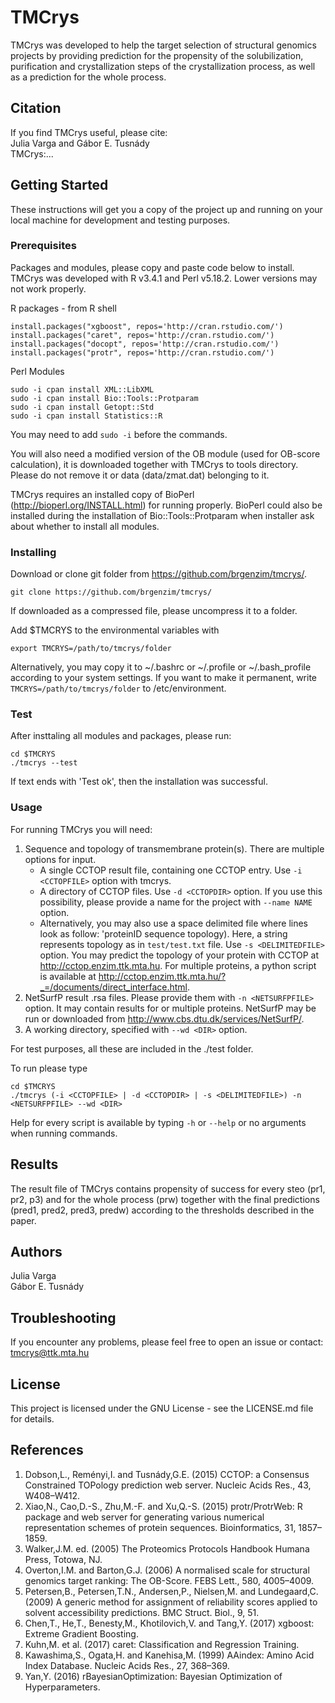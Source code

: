
# TMCrys

TMCrys was developed to help the target selection of structural genomics projects by providing prediction
for the propensity of the solubilization, purification and crystallization steps of the crystallization 
process, as well as a prediction for the whole process.

## Citation
If you find TMCrys useful, please cite:  
Julia Varga and Gábor E. Tusnády  
TMCrys:...

## Getting Started

These instructions will get you a copy of the project up and running on your local machine for development and testing purposes. 

### Prerequisites
Packages and modules, please copy and paste code below to install.  
TMCrys was developed with R v3.4.1 and Perl v5.18.2. Lower versions may not work properly.

R packages - from R shell

```	
install.packages("xgboost", repos='http://cran.rstudio.com/')
install.packages("caret", repos='http://cran.rstudio.com/')	
install.packages("docopt", repos='http://cran.rstudio.com/')	
install.packages("protr", repos='http://cran.rstudio.com/')
```


Perl Modules

```
sudo -i cpan install XML::LibXML
sudo -i cpan install Bio::Tools::Protparam
sudo -i cpan install Getopt::Std
sudo -i cpan install Statistics::R
```
You may need to add `sudo -i` before the commands.

You will also need a modified version of the OB module (used for OB-score calculation), it is downloaded together with TMCrys to tools directory. Please do not remove it or data (data/zmat.dat) belonging to it.

TMCrys requires an installed copy of BioPerl (http://bioperl.org/INSTALL.html) for running properly. BioPerl could also be installed during the installation of Bio::Tools::Protparam when installer ask about whether to install all modules. 


### Installing

Download or clone git folder from https://github.com/brgenzim/tmcrys/.
```
git clone https://github.com/brgenzim/tmcrys/
```
If downloaded as a compressed file, please uncompress it to a folder.

Add $TMCRYS to the environmental variables with

```
export TMCRYS=/path/to/tmcrys/folder  
```
Alternatively, you may copy it to ~/.bashrc or ~/.profile or ~/.bash_profile according to your system settings.
If you want to make it permanent, write `TMCRYS=/path/to/tmcrys/folder` to /etc/environment.


### Test
After insttaling all modules and packages, please run:
```
cd $TMCRYS
./tmcrys --test
```
If text ends with 'Test ok', then the installation was successful.

### Usage

For running TMCrys you will need:
1. Sequence and topology of transmembrane protein(s).  There are multiple options for input.
	- A single CCTOP result file, containing one CCTOP entry. Use `-i <CCTOPFILE>` option with tmcrys.
	- A directory of CCTOP files. Use `-d <CCTOPDIR>` option. If you use this possibility, please provide a name for the project with `--name NAME` option.
	- Alternatively, you may also use a space delimited file where lines look as follow: 'proteinID sequence topology). Here, a string represents topology as in `test/test.txt` file. Use `-s <DELIMITEDFILE>` option.
	You may predict the topology of your protein with CCTOP at http://cctop.enzim.ttk.mta.hu. For multiple proteins, a python script is available at http://cctop.enzim.ttk.mta.hu/?_=/documents/direct_interface.html.
2. NetSurfP result .rsa files. Please provide them with `-n <NETSURFPFILE>` option. It may contain results for or multiple proteins. NetSurfP may be run or downloaded from http://www.cbs.dtu.dk/services/NetSurfP/.
3. A working directory, specified with `--wd <DIR>` option.

For test purposes, all these are included in the ./test folder.

To run please type
```
cd $TMCRYS
./tmcrys (-i <CCTOPFILE> | -d <CCTOPDIR> | -s <DELIMITEDFILE>) -n <NETSURFPFILE> --wd <DIR>
```

Help for every script is available by typing `-h` or `--help` or no arguments when running commands.

## Results
The result file of TMCrys contains propensity of success for every steo (pr1, pr2, p3) and for the whole process (prw) together with the final predictions (pred1, pred2, pred3, predw) according to the thresholds described in the paper.

## Authors
Julia Varga  
Gábor E. Tusnády

## Troubleshooting
If you encounter any problems, please feel free to open an issue or contact: tmcrys@ttk.mta.hu

## License
This project is licensed under the GNU License - see the LICENSE.md file for details.

## References


1. Dobson,L., Reményi,I. and Tusnády,G.E. (2015) CCTOP: a Consensus Constrained TOPology prediction web server. Nucleic Acids Res., 43, W408–W412.
2. Xiao,N., Cao,D.-S., Zhu,M.-F. and Xu,Q.-S. (2015) protr/ProtrWeb: R package and web server for generating various numerical representation schemes of protein sequences. Bioinformatics, 31, 1857–1859.
3. Walker,J.M. ed. (2005) The Proteomics Protocols Handbook Humana Press, Totowa, NJ.
4. Overton,I.M. and Barton,G.J. (2006) A normalised scale for structural genomics target ranking: The OB-Score. FEBS Lett., 580, 4005–4009.
5. Petersen,B., Petersen,T.N., Andersen,P., Nielsen,M. and Lundegaard,C. (2009) A generic method for assignment of reliability scores applied to solvent accessibility predictions. BMC Struct. Biol., 9, 51.
6. Chen,T., He,T., Benesty,M., Khotilovich,V. and Tang,Y. (2017) xgboost: Extreme Gradient Boosting.
7. Kuhn,M. et al. (2017) caret: Classification and Regression Training.
8. Kawashima,S., Ogata,H. and Kanehisa,M. (1999) AAindex: Amino Acid Index Database. Nucleic Acids Res., 27, 368–369.
9. Yan,Y. (2016) rBayesianOptimization: Bayesian Optimization of Hyperparameters.

